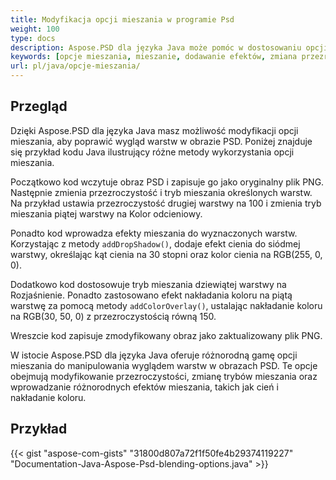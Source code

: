 ```yaml
---
title: Modyfikacja opcji mieszania w programie Psd
weight: 100
type: docs
description: Aspose.PSD dla języka Java może pomóc w dostosowaniu opcji mieszania za pomocą prostego fragmentu kodu.
keywords: [opcje mieszania, mieszanie, dodawanie efektów, zmiana przezroczystości, zmiana koloru cienia, dodawanie cienia, api psd, java, przykład kodu]
url: pl/java/opcje-mieszania/
---
```


## **Przegląd**
Dzięki Aspose.PSD dla języka Java masz możliwość modyfikacji opcji mieszania, aby poprawić wygląd warstw w obrazie PSD. Poniżej znajduje się przykład kodu Java ilustrujący różne metody wykorzystania opcji mieszania.

Początkowo kod wczytuje obraz PSD i zapisuje go jako oryginalny plik PNG. Następnie zmienia przezroczystość i tryb mieszania określonych warstw. Na przykład ustawia przezroczystość drugiej warstwy na 100 i zmienia tryb mieszania piątej warstwy na Kolor odcieniowy.

Ponadto kod wprowadza efekty mieszania do wyznaczonych warstw. Korzystając z metody `addDropShadow()`, dodaje efekt cienia do siódmej warstwy, określając kąt cienia na 30 stopni oraz kolor cienia na RGB(255, 0, 0).

Dodatkowo kod dostosowuje tryb mieszania dziewiątej warstwy na Rozjaśnienie. Ponadto zastosowano efekt nakładania koloru na piątą warstwę za pomocą metody `addColorOverlay()`, ustalając nakładanie koloru na RGB(30, 50, 0) z przezroczystością równą 150.

Wreszcie kod zapisuje zmodyfikowany obraz jako zaktualizowany plik PNG.

W istocie Aspose.PSD dla języka Java oferuje różnorodną gamę opcji mieszania do manipulowania wyglądem warstw w obrazach PSD. Te opcje obejmują modyfikowanie przezroczystości, zmianę trybów mieszania oraz wprowadzanie różnorodnych efektów mieszania, takich jak cień i nakładanie koloru.

## **Przykład**
{{< gist "aspose-com-gists" "31800d807a72f1f50fe4b29374119227" "Documentation-Java-Aspose-Psd-blending-options.java" >}}
